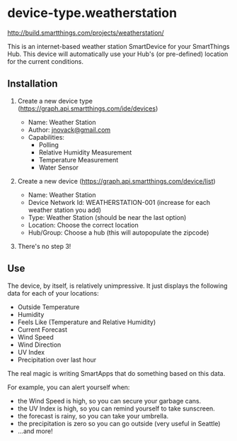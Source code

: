 device-type.weatherstation
==========================

http://build.smartthings.com/projects/weatherstation/

This is an internet-based weather station SmartDevice for your SmartThings Hub.  This device will
automatically use your Hub's (or pre-defined) location for the current conditions.

## Installation

1. Create a new device type (https://graph.api.smartthings.com/ide/devices)
    * Name: Weather Station
    * Author: jnovack@gmail.com
    * Capabilities:
        * Polling
        * Relative Humidity Measurement
        * Temperature Measurement
        * Water Sensor

2. Create a new device (https://graph.api.smartthings.com/device/list)
    * Name: Weather Station
    * Device Network Id: WEATHERSTATION-001 (increase for each weather station you add)
    * Type: Weather Station (should be near the last option)
    * Location: Choose the correct location
    * Hub/Group: Choose a hub (this will autopopulate the zipcode)

3. There's no step 3!

## Use

The device, by itself, is relatively unimpressive. It just displays the following data
for each of your locations:

 * Outside Temperature
 * Humidity
 * Feels Like (Temperature and Relative Humidity)
 * Current Forecast
 * Wind Speed
 * Wind Direction
 * UV Index
 * Precipitation over last hour

The real magic is writing SmartApps that do something based on this data.

For example, you can alert yourself when:

 * the Wind Speed is high, so you can secure your garbage cans.
 * the UV Index is high, so you can remind yourself to take sunscreen.
 * the forecast is rainy, so you can take your umbrella.
 * the precipitation is zero so you can go outside (very useful in Seattle)
 * ...and more!

